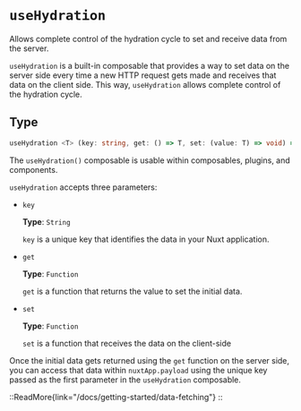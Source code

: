 # `useHydration`

Allows complete control of the hydration cycle to set and receive data from the server.

`useHydration` is a built-in composable that provides a way to set data on the server side every time a new HTTP request gets made and receives that data on the client side. This way, `useHydration` allows complete control of the hydration cycle.

## Type

```ts [signature]
useHydration <T> (key: string, get: () => T, set: (value: T) => void) => {}
```

The `useHydration()` composable is usable within composables, plugins, and components.

`useHydration` accepts three parameters:

- `key`

  **Type**: `String`

  `key` is a unique key that identifies the data in your Nuxt application.

- `get`

  **Type**: `Function`

  `get` is a function that returns the value to set the initial data.

- `set`

  **Type**: `Function`

  `set` is a function that receives the data on the client-side

Once the initial data gets returned using the `get` function on the server side, you can access that data within `nuxtApp.payload` using the unique key passed as the first parameter in the `useHydration` composable.

::ReadMore{link="/docs/getting-started/data-fetching"}
::
